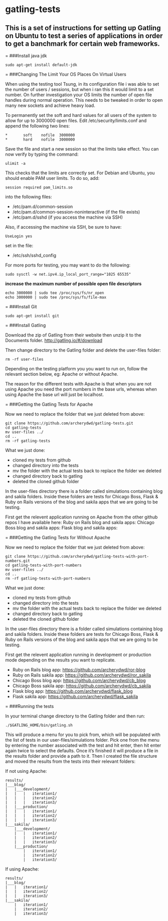 # gatling-tests

## This is a set of instructions for setting up Gatling on Ubuntu to test a series of applications in order to get a banchmark for certain web frameworks.

=
###Install java jdk

```
sudo apt-get install default-jdk
```

=
###Changing The Limit Your OS Places On Virtual Users

When using the testing tool Tsung, in its configuration file i was able to set the number of users / sessions, but when i ran this it would limit to a set number. On further investigation your OS limits the number of open file handles during normal operation. This needs to be tweaked in order to open many new sockets and achieve heavy load.

To permanently set the soft and hard values for all users of the system to allow for up to 3000000 open files. Edit /etc/security/limits.conf and append the following two lines:

```
*       soft    nofile  3000000
*       hard    nofile  3000000
```

Save the file and start a new session so that the limits take effect. You can now verify by typing the command:

```
ulimit -a 
```

This checks that the limits are correctly set. For Debian and Ubuntu, you should enable PAM user limits. To do so, add:

```
session required pam_limits.so
```

into the following files:
* /etc/pam.d/common-session
* /etc/pam.d/common-session-noninteractive (if the file exists)
* /etc/pam.d/sshd (if you access the machine via SSH)

Also, if accessing the machine via SSH, be sure to have:

```
UseLogin yes
```

set in the file: 
* /etc/ssh/sshd_config

For more ports for testing, you may want to do the following:

```
sudo sysctl -w net.ipv4.ip_local_port_range="1025 65535"
```

**increase the maximum number of possible open file descriptors**

```
echo 3000000 | sudo tee /proc/sys/fs/nr_open
echo 3000000 | sudo tee /proc/sys/fs/file-max
```

=
###Install Git

```
sudo apt-get install git
```

=
###Install Gatling

Download the zip of Gatling from their website then unzip it to the Documents folder. http://gatling.io/#/download

Then change directory to the Gatling folder and delete the user-files folder:

```
rm -rf user-files
```

Depending on the testing platform you you want to run on, follow the relevant section below, eg: Apache or without Apache.

The reason for the different tests with Apache is that when you are not using Apache you need the port numbers in the base urls, whereas when using Apache the base url will just be localhost.

=
###Getting the Gatling Tests for Apache

Now we need to replace the folder that we just deleted from above:

```
git clone https://github.com/archerydwd/gatling-tests.git
cd gatling-tests
mv user-files ../
cd ..
rm -rf gatling-tests
```

What we just done:
* cloned my tests from github
* changed directory into the tests
* mv the folder with the actual tests back to replace the folder we deleted
* changed directory back to gatling
* deleted the cloned github folder

In the user-files directory there is a folder called simulations containing blog and sakila folders. Inside these folders are tests for Chicago Boss, Flask & Ruby on Rails versions of the blog and sakila apps that we are going to be testing.

First get the relevent application running on Apache from the other github repos I have available here:
Ruby on Rails blog and sakila apps: <INSERT LINK>
Chicago Boss blog and sakila apps: <INSERT LINK>
Flask blog and sakila apps: <INSERT LINK>

=
###Getting the Gatling Tests for Without Apache

Now we need to replace the folder that we just deleted from above:

```
git clone https://github.com/archerydwd/gatling-tests-with-port-numbers.git
cd gatling-tests-with-port-numbers
mv user-files ../
cd ..
rm -rf gatling-tests-with-port-numbers
```

What we just done:
* cloned my tests from github
* changed directory into the tests
* mv the folder with the actual tests back to replace the folder we deleted
* changed directory back to gatling
* deleted the cloned github folder

In the user-files directory there is a folder called simulations containing blog and sakila folders. Inside these folders are tests for Chicago Boss, Flask & Ruby on Rails versions of the blog and sakila apps that we are going to be testing.

First get the relevent application running in development or production mode depending on the results you want to replicate.
* Ruby on Rails blog app: https://github.com/archerydwd/ror-blog
* Ruby on Rails sakila app: https://github.com/archerydwd/ror_sakila
* Chicago Boss blog app: https://github.com/archerydwd/cb_blog
* Chicago Boss sakila app: https://github.com/archerydwd/cb_sakila
* Flask blog app: https://github.com/archerydwd/flask_blog
* Flask sakila app: https://github.com/archerydwd/flask_sakila

=
###Running the tests

In your terminal change directory to the Gatling folder and then run:

```
./$GATLING_HOME/bin/gatling.sh
```

This will produce a menu for you to pick from, which will be populated with the list of tests in our user-files/simulations folder.
Pick one from the menu by entering the number associated with the test and hit enter, then hit enter again twice to select the defaults. Once it’s finished it will produce a file in the results folder and provide a path to it. Then I created the file structure and moved the results from the tests into their relevant folders:

If not using Apache:

```
results/
|___blog/
|   |___development/
|   |   |   iteration1/
|   |   |   iteration2/
|   |   |   iteration3/
|   |___production/
|   |   |   iteration1/
|   |   |   iteration2/
|   |   |   iteration3/
|___sakila/
    |___development/
    |   |   iteration1/
    |   |   iteration2/
    |   |   iteration3/
    |___production/
        |   iteration1/
        |   iteration2/
        |   iteration3/
```

 If using Apache:
 
```
results/
|___blog/
|   |   iteration1/
|   |   iteration2/
|   |   iteration3/
|___sakila/
    |   iteration1/
    |   iteration2/
    |   iteration3/
```




